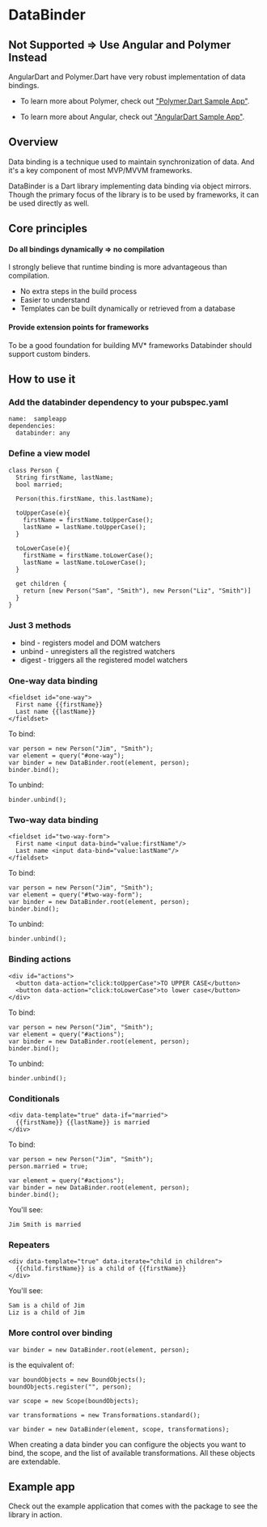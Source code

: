 # DataBinder

## Not Supported => Use Angular and Polymer Instead

AngularDart and Polymer.Dart have very robust implementation of data bindings. 

* To learn more about Polymer, check out ["Polymer.Dart Sample App"](https://github.com/vsavkin/polymer_dart_sample_app).

* To learn more about Angular, check out ["AngularDart Sample App"](https://github.com/vsavkin/angulardart-sample-app).

## Overview

Data binding is a technique used to maintain synchronization of data. And it's a key component of most MVP/MVVM frameworks. 

DataBinder is a Dart library implementing data binding via object mirrors. Though the primary focus of the library is to be used by frameworks, it can be used directly as well.

## Core principles

#### Do all bindings dynamically => no compilation

I strongly believe that runtime binding is more advantageous than compilation.

* No extra steps in the build process
* Easier to understand
* Templates can be built dynamically or retrieved from a database

#### Provide extension points for frameworks

To be a good foundation for building MV* frameworks Databinder should support custom binders.

## How to use it

### Add the databinder dependency to your pubspec.yaml

	name:  sampleapp
	dependencies:
	  databinder: any

### Define a view model

	class Person {
	  String firstName, lastName;
	  bool married;

	  Person(this.firstName, this.lastName);

	  toUpperCase(e){
	    firstName = firstName.toUpperCase();
	    lastName = lastName.toUpperCase();
	  }

	  toLowerCase(e){
	    firstName = firstName.toLowerCase();
	    lastName = lastName.toLowerCase();
	  }

	  get children {
		return [new Person("Sam", "Smith"), new Person("Liz", "Smith")]
	  }
	}


### Just 3 methods

* bind - registers model and DOM watchers
* unbind - unregisters all the registred watchers
* digest - triggers all the registered model watchers

### One-way data binding

	<fieldset id="one-way">
	  First name {{firstName}}
	  Last name {{lastName}}
	</fieldset>

To bind:

	var person = new Person("Jim", "Smith");
	var element = query("#one-way");
	var binder = new DataBinder.root(element, person);
	binder.bind();

To unbind:

	binder.unbind();

### Two-way data binding

	<fieldset id="two-way-form">
	  First name <input data-bind="value:firstName"/>
	  Last name <input data-bind="value:lastName"/>
	</fieldset>

To bind:

	var person = new Person("Jim", "Smith");
	var element = query("#two-way-form");
	var binder = new DataBinder.root(element, person);
	binder.bind();

To unbind:

	binder.unbind();

### Binding actions

	<div id="actions">
	  <button data-action="click:toUpperCase">TO UPPER CASE</button>
	  <button data-action="click:toLowerCase">to lower case</button>
	</div>

To bind:
	
	var person = new Person("Jim", "Smith");
	var element = query("#actions");
	var binder = new DataBinder.root(element, person);
	binder.bind();

To unbind:
	
	binder.unbind();

### Conditionals

    <div data-template="true" data-if="married">
      {{firstName}} {{lastName}} is married
    </div>

To bind:
	
	var person = new Person("Jim", "Smith");
	person.married = true;

	var element = query("#actions");
	var binder = new DataBinder.root(element, person);
	binder.bind();

You'll see:
    
    Jim Smith is married

### Repeaters

    <div data-template="true" data-iterate="child in children">
      {{child.firstName}} is a child of {{firstName}}
    </div>

You'll see:
    
    Sam is a child of Jim
    Liz is a child of Jim


### More control over binding

	var binder = new DataBinder.root(element, person);

is the equivalent of:

	var boundObjects = new BoundObjects();
	boundObjects.register("", person);

	var scope = new Scope(boundObjects);

	var transformations = new Transformations.standard();

	var binder = new DataBinder(element, scope, transformations);

When creating a data binder you can configure the objects you want to bind, the scope, and the list of available transformations. All these objects are extendable.

## Example app

Check out the example application that comes with the package to see the library in action.